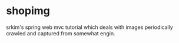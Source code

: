 # shopimg

srkim's spring web mvc tutorial which deals with images periodically crawled and captured from somewhat engin.

